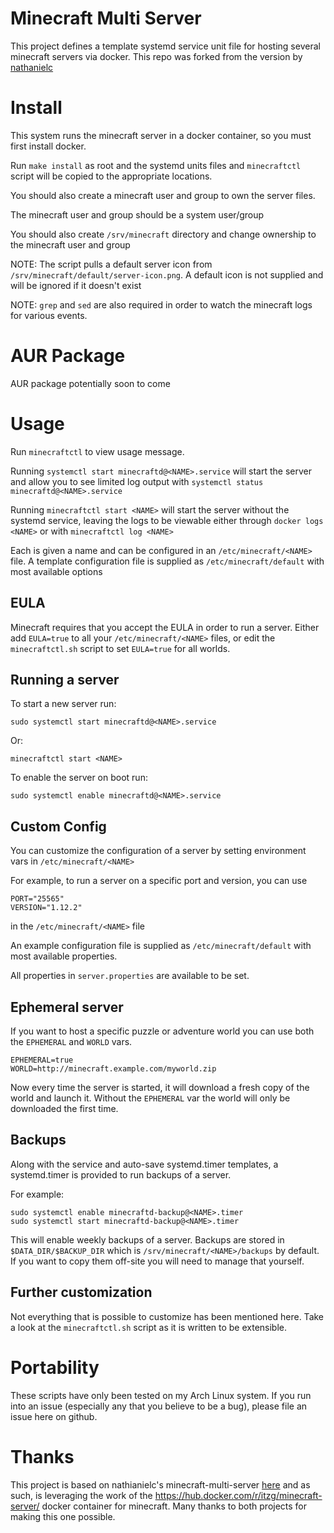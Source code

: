 # Minecraft Multi Server

This project defines a template systemd service unit file for hosting several minecraft servers via docker.
This repo was forked from the version by [nathanielc](https://github.com/nathanielc/minecraft-multi-server)

# Install

This system runs the minecraft server in a docker container, so you must first install docker.

Run `make install` as root and the systemd units files and `minecraftctl` script will be copied to the appropriate locations.

You should also create a minecraft user and group to own the server files.

The minecraft user and group should be a system user/group

You should also create `/srv/minecraft` directory and change ownership to the minecraft user and group

NOTE: The script pulls a default server icon from `/srv/minecraft/default/server-icon.png`. A default icon is not supplied and will be ignored if it doesn't exist

NOTE: `grep` and `sed` are also required in order to watch the minecraft logs for various events.

# AUR Package

AUR package potentially soon to come

# Usage

Run `minecraftctl` to view usage message.

Running `systemctl start minecraftd@<NAME>.service` will start the server and allow you to see limited log output with `systemctl status minecraftd@<NAME>.service`

Running `minecraftctl start <NAME>` will start the server without the systemd service, leaving the logs to be viewable either through `docker logs <NAME>` or with `minecraftctl log <NAME>`

Each is given a name and can be configured in an `/etc/minecraft/<NAME>` file.
A template configuration file is supplied as `/etc/minecraft/default` with most available options

## EULA

Minecraft requires that you accept the EULA in order to run a server.
Either add `EULA=true` to all your `/etc/minecraft/<NAME>` files, or edit the `minecraftctl.sh` script to set `EULA=true` for all worlds.

## Running a server

To start a new server run:

```
sudo systemctl start minecraftd@<NAME>.service
```
Or:
```
minecraftctl start <NAME>
```

To enable the server on boot run:

```
sudo systemctl enable minecraftd@<NAME>.service
```

## Custom Config

You can customize the configuration of a server by setting environment vars in `/etc/minecraft/<NAME>`

For example, to run a server on a specific port and version, you can use

```
PORT="25565"
VERSION="1.12.2"
```

in the `/etc/minecraft/<NAME>` file

An example configuration file is supplied as `/etc/minecraft/default` with most available properties.

All properties in `server.properties` are available to be set.

## Ephemeral server

If you want to host a specific puzzle or adventure world you can use both the `EPHEMERAL` and `WORLD` vars.

```
EPHEMERAL=true
WORLD=http://minecraft.example.com/myworld.zip
```

Now every time the server is started, it will download a fresh copy of the world and launch it.
Without the `EPHEMERAL` var the world will only be downloaded the first time.

## Backups

Along with the service and auto-save systemd.timer templates, a systemd.timer is provided to run backups of a server.

For example:

```
sudo systemctl enable minecraftd-backup@<NAME>.timer
sudo systemctl start minecraftd-backup@<NAME>.timer
```

This will enable weekly backups of a server.
Backups are stored in `$DATA_DIR/$BACKUP_DIR` which is `/srv/minecraft/<NAME>/backups` by default.
If you want to copy them off-site you will need to manage that yourself.


## Further customization

Not everything that is possible to customize has been mentioned here.
Take a look at the `minecraftctl.sh` script as it is written to be extensible.

# Portability

These scripts have only been tested on my Arch Linux system.
If you run into an issue (especially any that you believe to be a bug), please file an issue here on github.

# Thanks

This project is based on nathianielc's minecraft-multi-server [here](https://github.com/nathanielc/minecraft-multi-server) and as such, is leveraging the work of the https://hub.docker.com/r/itzg/minecraft-server/ docker container for minecraft.
Many thanks to both projects for making this one possible.

